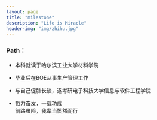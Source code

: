 ```yaml
---
layout: page
title: "milestone"
description: "Life is Miracle"
header-img: "img/zhihu.jpg"
---
```



### Path：


- 本科就读于哈尔滨工业大学材料学院

- 毕业后在BOE从事生产管理工作

- 与自己促膝长谈，遂考研电子科技大学信息与软件工程学院

- 戮力奋发，一载功成  
  前路虽险，我辈当愤然而行






